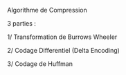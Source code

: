 Algorithme de Compression

3 parties :

1/ Transformation de Burrows Wheeler

2/ Codage Differentiel (Delta Encoding)

3/ Codage de Huffman

